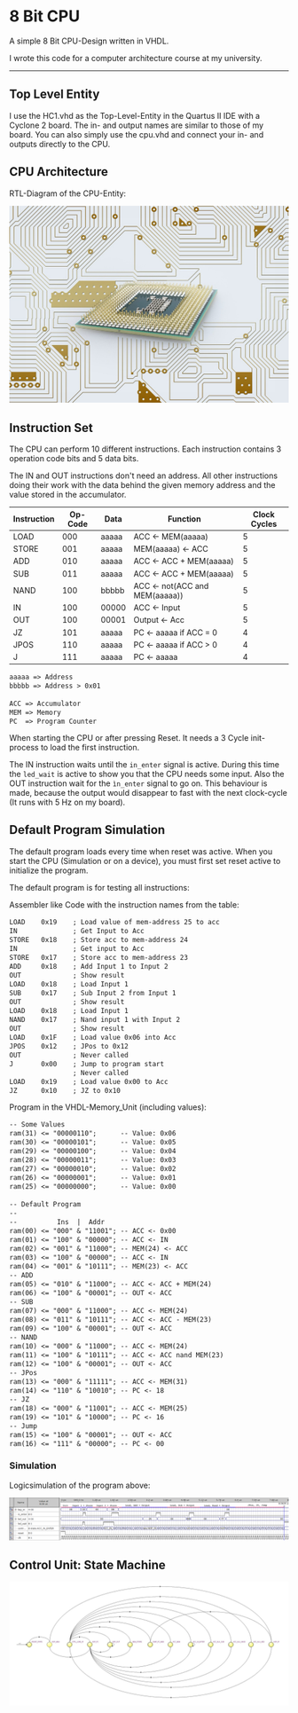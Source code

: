 8 Bit CPU
=========

A simple 8 Bit CPU-Design written in VHDL.

I wrote this code for a computer architecture course at my university.

---

## Top Level Entity

I use the HC1.vhd as the Top-Level-Entity in the Quartus II IDE with a Cyclone 2 board. The in- and output names are
similar to those of my board. You can also simply use the cpu.vhd and connect your in- and outputs directly to the CPU.

## CPU Architecture

RTL-Diagram of the CPU-Entity:

![RTL-Diagram](doc/cpu.jpg "CPU-RTL")

## Instruction Set

The CPU can perform 10 different instructions. Each instruction contains 3 operation code bits and 5 data bits.

The IN and OUT instructions don't need an address. All other instructions doing their work with the data behind the given memory address and the value stored in the accumulator.

|Instruction|Op-Code|Data|Function|Clock Cycles|
|---|---|---|---|---|
|LOAD   |000|aaaaa|ACC <- MEM(aaaaa)|5|
|STORE  |001|aaaaa|MEM(aaaaa) <- ACC|5|
|ADD    |010|aaaaa|ACC <- ACC + MEM(aaaaa)|5|
|SUB    |011|aaaaa|ACC <- ACC + MEM(aaaaa)|5|
|NAND   |100|bbbbb|ACC <- not(ACC and MEM(aaaaa))|5|
|IN     |100|00000|ACC <- Input|5|
|OUT    |100|00001|Output <- Acc|5|
|JZ     |101|aaaaa|PC <- aaaaa if ACC = 0|4|
|JPOS   |110|aaaaa|PC <- aaaaa if ACC > 0|4|
|J      |111|aaaaa|PC <- aaaaa|4|

```
aaaaa => Address
bbbbb => Address > 0x01

ACC => Accumulator
MEM => Memory
PC  => Program Counter
```

When starting the CPU or after pressing Reset. It needs a 3 Cycle init-process to load the first instruction.

The IN instruction waits until the `in_enter` signal is active. During this time the `led_wait` is active to show you that the CPU needs some input.
Also the OUT instruction wait for the `ìn_enter` signal to go on. This
behaviour is made, because the output would disappear to fast with
the next clock-cycle (It runs with 5 Hz on my board).

## Default Program Simulation

The default program loads every time when reset was active. When you start the CPU (Simulation or on a device), you must first set reset active to initialize the program.

The default program is for testing all instructions:

Assembler like Code with the instruction names from the table:
```
LOAD    0x19    ; Load value of mem-address 25 to acc
IN              ; Get Input to Acc
STORE   0x18    ; Store acc to mem-address 24
IN              ; Get input to Acc
STORE   0x17    ; Store acc to mem-address 23
ADD     0x18    ; Add Input 1 to Input 2
OUT             ; Show result
LOAD    0x18    ; Load Input 1
SUB     0x17    ; Sub Input 2 from Input 1
OUT             ; Show result
LOAD    0x18    ; Load Input 1
NAND    0x17    ; Nand input 1 with Input 2
OUT             ; Show result
LOAD    0x1F    ; Load value 0x06 into Acc
JPOS    0x12    ; JPos to 0x12
OUT             ; Never called
J       0x00    ; Jump to program start
                ; Never called
LOAD    0x19    ; Load value 0x00 to Acc
JZ      0x10    ; JZ to 0x10

```

Program in the VHDL-Memory_Unit (including values):

```
-- Some Values
ram(31) <= "00000110";      -- Value: 0x06
ram(30) <= "00000101";      -- Value: 0x05
ram(29) <= "00000100";      -- Value: 0x04
ram(28) <= "00000011";      -- Value: 0x03
ram(27) <= "00000010";      -- Value: 0x02
ram(26) <= "00000001";      -- Value: 0x01
ram(25) <= "00000000";      -- Value: 0x00

-- Default Program
--
--          Ins  |  Addr
ram(00) <= "000" & "11001"; -- ACC <- 0x00
ram(01) <= "100" & "00000"; -- ACC <- IN
ram(02) <= "001" & "11000"; -- MEM(24) <- ACC
ram(03) <= "100" & "00000"; -- ACC <- IN
ram(04) <= "001" & "10111"; -- MEM(23) <- ACC
-- ADD
ram(05) <= "010" & "11000"; -- ACC <- ACC + MEM(24)
ram(06) <= "100" & "00001"; -- OUT <- ACC
-- SUB
ram(07) <= "000" & "11000"; -- ACC <- MEM(24)
ram(08) <= "011" & "10111"; -- ACC <- ACC - MEM(23)
ram(09) <= "100" & "00001"; -- OUT <- ACC
-- NAND
ram(10) <= "000" & "11000"; -- ACC <- MEM(24)
ram(11) <= "100" & "10111"; -- ACC <- ACC nand MEM(23)
ram(12) <= "100" & "00001"; -- OUT <- ACC
-- JPos
ram(13) <= "000" & "11111"; -- ACC <- MEM(31)
ram(14) <= "110" & "10010"; -- PC <- 18
-- JZ
ram(18) <= "000" & "11001"; -- ACC <- MEM(25)
ram(19) <= "101" & "10000"; -- PC <- 16
-- Jump
ram(15) <= "100" & "00001"; -- OUT <- ACC
ram(16) <= "111" & "00000"; -- PC <- 00
```

### Simulation

Logicsimulation of the program above:

![Simulation](doc/sim.png "Logicsimulation")

## Control Unit: State Machine

![State Machine](doc/state_machine.jpg "State Machine")

